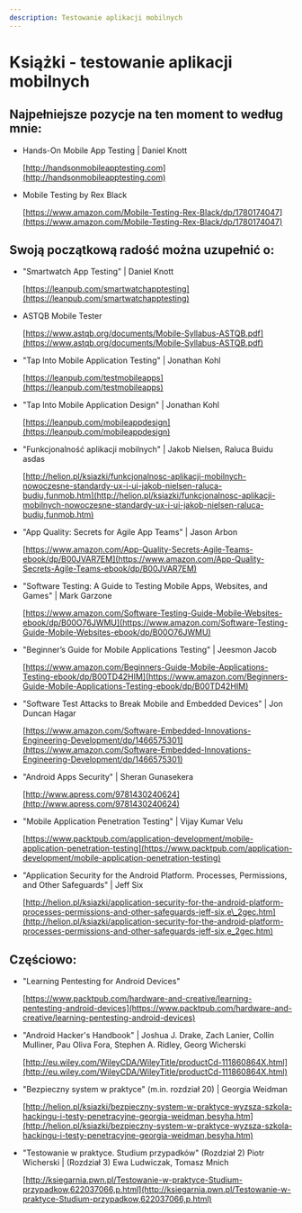 ```yaml
---
description: Testowanie aplikacji mobilnych
---
```


# Książki - testowanie aplikacji mobilnych

## **Najpełniejsze pozycje na ten moment to według mnie:**

* Hands-On Mobile App Testing \| Daniel Knott

  [http://handsonmobileapptesting.com](http://handsonmobileapptesting.com)

* Mobile Testing by Rex Black

  [https://www.amazon.com/Mobile-Testing-Rex-Black/dp/1780174047](https://www.amazon.com/Mobile-Testing-Rex-Black/dp/1780174047)

## Swoją początkową radość można uzupełnić o:

* "Smartwatch App Testing" \| Daniel Knott

  [https://leanpub.com/smartwatchapptesting](https://leanpub.com/smartwatchapptesting)

* ASTQB Mobile Tester

  [https://www.astqb.org/documents/Mobile-Syllabus-ASTQB.pdf](https://www.astqb.org/documents/Mobile-Syllabus-ASTQB.pdf)

* "Tap Into Mobile Application Testing" \| Jonathan Kohl

  [https://leanpub.com/testmobileapps](https://leanpub.com/testmobileapps)

* "Tap Into Mobile Application Design" \| Jonathan Kohl

  [https://leanpub.com/mobileappdesign](https://leanpub.com/mobileappdesign)

* "Funkcjonalność aplikacji mobilnych" \| Jakob Nielsen, Raluca Buidu asdas

  [http://helion.pl/ksiazki/funkcjonalnosc-aplikacji-mobilnych-nowoczesne-standardy-ux-i-ui-jakob-nielsen-raluca-budiu,funmob.htm](http://helion.pl/ksiazki/funkcjonalnosc-aplikacji-mobilnych-nowoczesne-standardy-ux-i-ui-jakob-nielsen-raluca-budiu,funmob.htm)

* "App Quality: Secrets for Agile App Teams" \| Jason Arbon

  [https://www.amazon.com/App-Quality-Secrets-Agile-Teams-ebook/dp/B00JVAR7EM](https://www.amazon.com/App-Quality-Secrets-Agile-Teams-ebook/dp/B00JVAR7EM)

* "Software Testing: A Guide to Testing Mobile Apps, Websites, and Games" \| Mark Garzone

  [https://www.amazon.com/Software-Testing-Guide-Mobile-Websites-ebook/dp/B00O76JWMU](https://www.amazon.com/Software-Testing-Guide-Mobile-Websites-ebook/dp/B00O76JWMU)

* "Beginner’s Guide for Mobile Applications Testing" \| Jeesmon Jacob

  [https://www.amazon.com/Beginners-Guide-Mobile-Applications-Testing-ebook/dp/B00TD42HIM](https://www.amazon.com/Beginners-Guide-Mobile-Applications-Testing-ebook/dp/B00TD42HIM)

* "Software Test Attacks to Break Mobile and Embedded Devices" \| Jon Duncan Hagar

  [https://www.amazon.com/Software-Embedded-Innovations-Engineering-Development/dp/1466575301](https://www.amazon.com/Software-Embedded-Innovations-Engineering-Development/dp/1466575301)

* "Android Apps Security" \| Sheran Gunasekera

  [http://www.apress.com/9781430240624](http://www.apress.com/9781430240624)

* "Mobile Application Penetration Testing" \| Vijay Kumar Velu

  [https://www.packtpub.com/application-development/mobile-application-penetration-testing](https://www.packtpub.com/application-development/mobile-application-penetration-testing)

* "Application Security for the Android Platform. Processes, Permissions, and Other Safeguards" \| Jeff Six

  [http://helion.pl/ksiazki/application-security-for-the-android-platform-processes-permissions-and-other-safeguards-jeff-six,e\_2gec.htm](http://helion.pl/ksiazki/application-security-for-the-android-platform-processes-permissions-and-other-safeguards-jeff-six,e_2gec.htm)

## Częściowo:

* "Learning Pentesting for Android Devices"

  [https://www.packtpub.com/hardware-and-creative/learning-pentesting-android-devices](https://www.packtpub.com/hardware-and-creative/learning-pentesting-android-devices)

* "Android Hacker's Handbook" \| Joshua J. Drake, Zach Lanier, Collin Mulliner, Pau Oliva Fora, Stephen A. Ridley, Georg Wicherski

  [http://eu.wiley.com/WileyCDA/WileyTitle/productCd-111860864X.html](http://eu.wiley.com/WileyCDA/WileyTitle/productCd-111860864X.html)

* "Bezpieczny system w praktyce" \(m.in. rozdział 20\) \| Georgia Weidman

  [http://helion.pl/ksiazki/bezpieczny-system-w-praktyce-wyzsza-szkola-hackingu-i-testy-penetracyjne-georgia-weidman,besyha.htm](http://helion.pl/ksiazki/bezpieczny-system-w-praktyce-wyzsza-szkola-hackingu-i-testy-penetracyjne-georgia-weidman,besyha.htm)

* "Testowanie w praktyce. Studium przypadków" \(Rozdział 2\) Piotr Wicherski \| \(Rozdział 3\) Ewa Ludwiczak, Tomasz Mnich

  [http://ksiegarnia.pwn.pl/Testowanie-w-praktyce-Studium-przypadkow,622037066,p.html](http://ksiegarnia.pwn.pl/Testowanie-w-praktyce-Studium-przypadkow,622037066,p.html)

